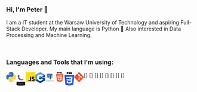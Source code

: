 ### Hi, I'm Peter 👋 
I am a IT student at the Warsaw University of Technology and aspiring Full-Stack Developer.
My main language is Python 🐍 Also interested in Data Processing and Machine Learning.

<br />

### Languages and Tools that I'm using:
[<img align="left" alt="Python" width="26px" src="https://github.com/piotrzegarek/piotrzegarek/blob/main/img/python.png" />]
[<img align="left" alt="flask" width="26px" src="https://github.com/piotrzegarek/piotrzegarek/blob/main/img/flask.png" />]
[<img align="left" alt="JS" width="26px" src="https://github.com/piotrzegarek/piotrzegarek/blob/main/img/js.png" />]
[<img align="left" alt="C++" width="26px" src="https://github.com/piotrzegarek/piotrzegarek/blob/main/img/cplusplus.png" />]
[<img align="left" alt="Postgres" width="26px" src="https://github.com/piotrzegarek/piotrzegarek/blob/main/img/postgres.png" />]
[<img align="left" alt="HTML" width="26px" src="https://github.com/piotrzegarek/piotrzegarek/blob/main/img/html.png" />]
[<img align="left" alt="CSS" width="26px" src="https://github.com/piotrzegarek/piotrzegarek/blob/main/img/css.png" />]
[<img align="left" alt="GIT" width="26px" src="https://github.com/piotrzegarek/piotrzegarek/blob/main/img/git.png" />]
